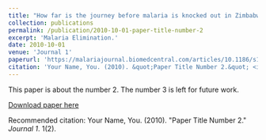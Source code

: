 ```yaml
---
title: "How far is the journey before malaria is knocked out in Zimbabwe: Results of the malaria indicator survey 2016"
collection: publications
permalink: /publication/2010-10-01-paper-title-number-2
excerpt: 'Malaria Elimination.'
date: 2010-10-01
venue: 'Journal 1'
paperurl: 'https://malariajournal.biomedcentral.com/articles/10.1186/s12936-019-2801-3'
citation: 'Your Name, You. (2010). &quot;Paper Title Number 2.&quot; <i>Journal 1</i>. 1(2).'
---
```

This paper is about the number 2. The number 3 is left for future work.

[Download paper here](https://malariajournal.biomedcentral.com/articles/10.1186/s12936-019-2801-3)

Recommended citation: Your Name, You. (2010). "Paper Title Number 2." <i>Journal 1</i>. 1(2).
